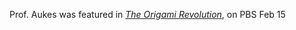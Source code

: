---
---

Prof. Aukes was featured in [*The Origami Revolution*](http://www.pbs.org/wgbh/nova/physics/origami-revolution.html), on PBS Feb 15
